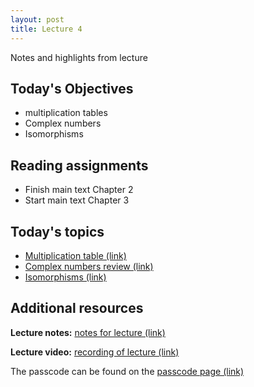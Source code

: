 ```yaml
---
layout: post
title: Lecture 4
---
```


Notes and highlights from lecture

## Today's Objectives

* multiplication tables
* Complex numbers
* Isomorphisms

## Reading assignments

* Finish main text Chapter 2
* Start main text Chapter 3

## Today's topics
* <a target="_parent" href="https://wcasper.github.io/math407spring2021/topics/multiplication-table.html">Multiplication table (link)</a>
* <a target="_parent" href="https://wcasper.github.io/math407spring2021/topics/complex-review.html">Complex numbers review (link)</a>
* <a target="_parent" href="https://wcasper.github.io/math407spring2021/topics/isomorphisms.html">Isomorphisms (link)</a>

## Additional resources

**Lecture notes:** <a target="_parent" href="https://wcasper.github.io/math407spring2021/extras/notes/407-lecture4.pdf">notes for lecture (link)</a>

**Lecture video:** <a target="_parent" href="https://fullerton.zoom.us/rec/share/-7coPbsMQoX_XVhMevZU6w6cOVW15PDzJeShGts5rSkYJBqWorTOUmt8OEfQRW59.vDo6NdvMRB2QxkGo">recording of lecture (link)</a>

The passcode can be found on the <a target="_parent" href="https://csufullerton.instructure.com/courses/3087997/pages/video-lecture-keys">passcode page (link)</a>


